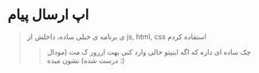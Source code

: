 # اپ ارسال پیام 
 

> ی برنامه ی خیلی ساده، داخلش از js, html, css استفاده کردم
>
>> چک ساده ای داره که اگه اینپتو خالی وارد کنی بهت اررور ک مث (مودال درست شده) نشون میده :)
